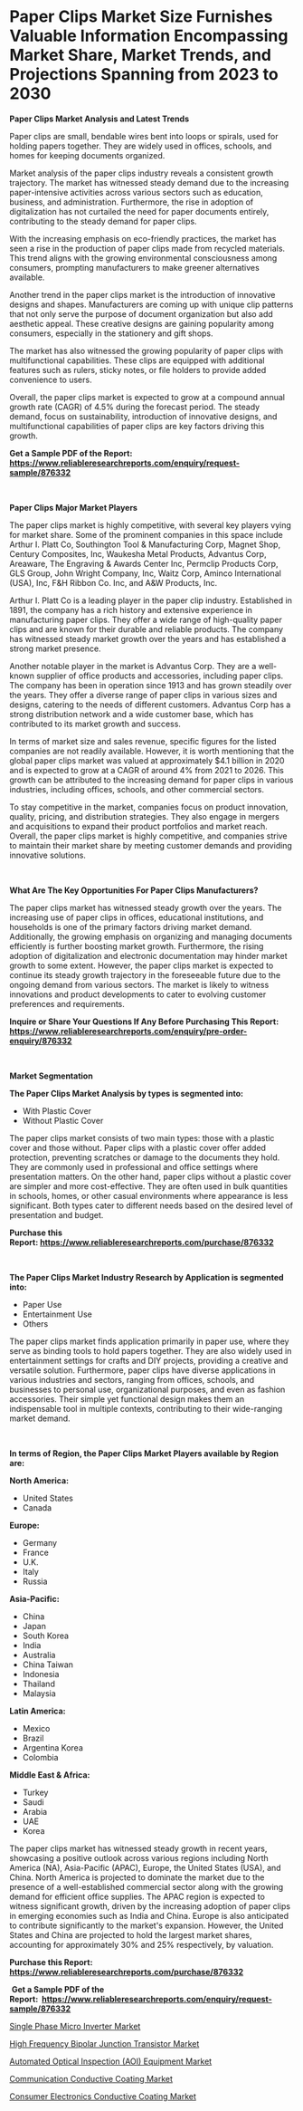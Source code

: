 <p><h1>Paper Clips Market Size Furnishes Valuable Information Encompassing Market Share, Market Trends, and Projections Spanning from 2023 to 2030</h1></p><p><strong>Paper Clips Market Analysis and Latest Trends</strong></p>
<p><p>Paper clips are small, bendable wires bent into loops or spirals, used for holding papers together. They are widely used in offices, schools, and homes for keeping documents organized.</p><p>Market analysis of the paper clips industry reveals a consistent growth trajectory. The market has witnessed steady demand due to the increasing paper-intensive activities across various sectors such as education, business, and administration. Furthermore, the rise in adoption of digitalization has not curtailed the need for paper documents entirely, contributing to the steady demand for paper clips.</p><p>With the increasing emphasis on eco-friendly practices, the market has seen a rise in the production of paper clips made from recycled materials. This trend aligns with the growing environmental consciousness among consumers, prompting manufacturers to make greener alternatives available.</p><p>Another trend in the paper clips market is the introduction of innovative designs and shapes. Manufacturers are coming up with unique clip patterns that not only serve the purpose of document organization but also add aesthetic appeal. These creative designs are gaining popularity among consumers, especially in the stationery and gift shops.</p><p>The market has also witnessed the growing popularity of paper clips with multifunctional capabilities. These clips are equipped with additional features such as rulers, sticky notes, or file holders to provide added convenience to users.</p><p>Overall, the paper clips market is expected to grow at a compound annual growth rate (CAGR) of 4.5% during the forecast period. The steady demand, focus on sustainability, introduction of innovative designs, and multifunctional capabilities of paper clips are key factors driving this growth.</p></p>
<p><strong>Get a Sample PDF of the Report:&nbsp; <a href="https://www.reliableresearchreports.com/enquiry/request-sample/876332">https://www.reliableresearchreports.com/enquiry/request-sample/876332</a></strong></p>
<p>&nbsp;</p>
<p><strong>Paper Clips Major Market Players</strong></p>
<p><p>The paper clips market is highly competitive, with several key players vying for market share. Some of the prominent companies in this space include Arthur I. Platt Co, Southington Tool & Manufacturing Corp, Magnet Shop, Century Composites, Inc, Waukesha Metal Products, Advantus Corp, Areaware, The Engraving & Awards Center Inc, Permclip Products Corp, GLS Group, John Wright Company, Inc, Waitz Corp, Aminco International (USA), Inc, F&H Ribbon Co. Inc, and A&W Products, Inc.</p><p>Arthur I. Platt Co is a leading player in the paper clip industry. Established in 1891, the company has a rich history and extensive experience in manufacturing paper clips. They offer a wide range of high-quality paper clips and are known for their durable and reliable products. The company has witnessed steady market growth over the years and has established a strong market presence.</p><p>Another notable player in the market is Advantus Corp. They are a well-known supplier of office products and accessories, including paper clips. The company has been in operation since 1913 and has grown steadily over the years. They offer a diverse range of paper clips in various sizes and designs, catering to the needs of different customers. Advantus Corp has a strong distribution network and a wide customer base, which has contributed to its market growth and success.</p><p>In terms of market size and sales revenue, specific figures for the listed companies are not readily available. However, it is worth mentioning that the global paper clips market was valued at approximately $4.1 billion in 2020 and is expected to grow at a CAGR of around 4% from 2021 to 2026. This growth can be attributed to the increasing demand for paper clips in various industries, including offices, schools, and other commercial sectors.</p><p>To stay competitive in the market, companies focus on product innovation, quality, pricing, and distribution strategies. They also engage in mergers and acquisitions to expand their product portfolios and market reach. Overall, the paper clips market is highly competitive, and companies strive to maintain their market share by meeting customer demands and providing innovative solutions.</p></p>
<p>&nbsp;</p>
<p><strong>What Are The Key Opportunities For Paper Clips Manufacturers?</strong></p>
<p><p>The paper clips market has witnessed steady growth over the years. The increasing use of paper clips in offices, educational institutions, and households is one of the primary factors driving market demand. Additionally, the growing emphasis on organizing and managing documents efficiently is further boosting market growth. Furthermore, the rising adoption of digitalization and electronic documentation may hinder market growth to some extent. However, the paper clips market is expected to continue its steady growth trajectory in the foreseeable future due to the ongoing demand from various sectors. The market is likely to witness innovations and product developments to cater to evolving customer preferences and requirements.</p></p>
<p><strong>Inquire or Share Your Questions If Any Before Purchasing This Report: <a href="https://www.reliableresearchreports.com/enquiry/pre-order-enquiry/876332">https://www.reliableresearchreports.com/enquiry/pre-order-enquiry/876332</a></strong></p>
<p>&nbsp;</p>
<p><strong>Market Segmentation</strong></p>
<p><strong>The Paper Clips Market Analysis by types is segmented into:</strong></p>
<p><ul><li>With Plastic Cover</li><li>Without Plastic Cover</li></ul></p>
<p><p>The paper clips market consists of two main types: those with a plastic cover and those without. Paper clips with a plastic cover offer added protection, preventing scratches or damage to the documents they hold. They are commonly used in professional and office settings where presentation matters. On the other hand, paper clips without a plastic cover are simpler and more cost-effective. They are often used in bulk quantities in schools, homes, or other casual environments where appearance is less significant. Both types cater to different needs based on the desired level of presentation and budget.</p></p>
<p><strong>Purchase this Report:&nbsp;<a href="https://www.reliableresearchreports.com/purchase/876332">https://www.reliableresearchreports.com/purchase/876332</a></strong></p>
<p>&nbsp;</p>
<p><strong>The Paper Clips Market Industry Research by Application is segmented into:</strong></p>
<p><ul><li>Paper Use</li><li>Entertainment Use</li><li>Others</li></ul></p>
<p><p>The paper clips market finds application primarily in paper use, where they serve as binding tools to hold papers together. They are also widely used in entertainment settings for crafts and DIY projects, providing a creative and versatile solution. Furthermore, paper clips have diverse applications in various industries and sectors, ranging from offices, schools, and businesses to personal use, organizational purposes, and even as fashion accessories. Their simple yet functional design makes them an indispensable tool in multiple contexts, contributing to their wide-ranging market demand.</p></p>
<p>&nbsp;</p>
<p><strong>In terms of Region, the Paper Clips Market Players available by Region are:</strong></p>
<p>
    <p> <strong> North America: </strong>
        <ul>
            <li>United States</li>
            <li>Canada</li>
        </ul>
        </p> 
    <p> <strong> Europe: </strong>
        <ul>
            <li>Germany</li>
            <li>France</li>
            <li>U.K.</li>
            <li>Italy</li>
            <li>Russia</li>
        </ul>
        </p> 
    <p> <strong> Asia-Pacific: </strong>
        <ul>
            <li>China</li>
            <li>Japan</li>
            <li>South Korea</li>
            <li>India</li>
            <li>Australia</li>
            <li>China Taiwan</li>
            <li>Indonesia</li>
            <li>Thailand</li>
            <li>Malaysia</li>
        </ul>
        </p> 
    <p> <strong> Latin America: </strong>
        <ul>
            <li>Mexico</li>
            <li>Brazil</li>
            <li>Argentina Korea</li>
            <li>Colombia</li>
        </ul>
        </p> 
    <p> <strong> Middle East & Africa: </strong>
        <ul>
            <li>Turkey</li>
            <li>Saudi</li>
            <li>Arabia</li>
            <li>UAE</li>
            <li>Korea</li>
        </ul>
    </p>
    </p>
<p><p>The paper clips market has witnessed steady growth in recent years, showcasing a positive outlook across various regions including North America (NA), Asia-Pacific (APAC), Europe, the United States (USA), and China. North America is projected to dominate the market due to the presence of a well-established commercial sector along with the growing demand for efficient office supplies. The APAC region is expected to witness significant growth, driven by the increasing adoption of paper clips in emerging economies such as India and China. Europe is also anticipated to contribute significantly to the market's expansion. However, the United States and China are projected to hold the largest market shares, accounting for approximately 30% and 25% respectively, by valuation.</p></p>
<p><strong>Purchase this Report: <a href="https://www.reliableresearchreports.com/purchase/876332">https://www.reliableresearchreports.com/purchase/876332</a></strong></p>
<p>&nbsp;<strong>Get a Sample PDF of the Report:&nbsp;&nbsp;<a href="https://www.reliableresearchreports.com/enquiry/request-sample/876332">https://www.reliableresearchreports.com/enquiry/request-sample/876332</a></strong></p>
<p><strong></strong></p>
<p><p><a href="https://www.linkedin.com/pulse/single-phase-micro-inverter-market-challenges-opportunities-xbjue/">Single Phase Micro Inverter Market</a></p><p><a href="https://www.linkedin.com/pulse/high-frequency-bipolar-junction-transistor-market-size-2023-kjd7e/">High Frequency Bipolar Junction Transistor Market</a></p><p><a href="https://www.linkedin.com/pulse/automated-optical-inspection-aoi-equipment-market-research-4nahe/">Automated Optical Inspection (AOI) Equipment Market</a></p><p><a href="https://medium.com/@irwingibson727/communication-conductive-coating-market-comprehensive-assessment-by-type-application-and-b1558616af65">Communication Conductive Coating Market</a></p><p><a href="https://medium.com/@caleighhane2777/analyzing-consumer-electronics-conductive-coating-market-global-industry-perspective-and-forecast-4fa7fd4e929d">Consumer Electronics Conductive Coating Market</a></p></p>